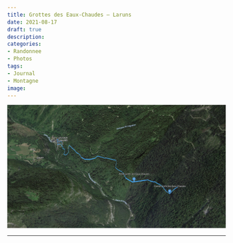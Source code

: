 ```yaml
---
title: Grottes des Eaux-Chaudes — Laruns
date: 2021-08-17
draft: true
description:
categories:
- Randonnee
- Photos
tags:
- Journal
- Montagne
image:
---
```


![Carte du parcours](map.webp "Tracé : [fichier GPX](grottes-eaux-chaudes.gpx)")

---
